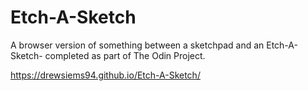 # Etch-A-Sketch

A browser version of something between a sketchpad and an Etch-A-Sketch- completed as part of The Odin Project.

https://drewsiems94.github.io/Etch-A-Sketch/

